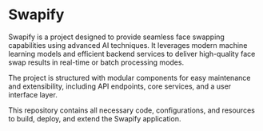 # Swapify

Swapify is a project designed to provide seamless face swapping capabilities using advanced AI techniques. It leverages modern machine learning models and efficient backend services to deliver high-quality face swap results in real-time or batch processing modes.

The project is structured with modular components for easy maintenance and extensibility, including API endpoints, core services, and a user interface layer.

This repository contains all necessary code, configurations, and resources to build, deploy, and extend the Swapify application.
